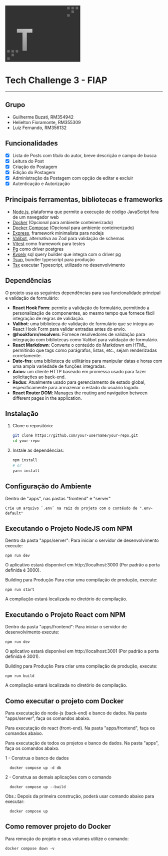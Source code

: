 ![Logo Projeto](logo.png)

# Tech Challenge 3 - FIAP

---

## Grupo

- Guilherme Buzati, RM354942
- Helielton Fioramonte, RM355309
- Luiz Fernando, RM356132

## Funcionalidades

- [x] Lista de Posts com título do autor, breve descrição e campo de busca
- [x] Leitura do Post
- [x] Criação do Postagem
- [x] Edição do Postagem
- [x] Administração da Postagem com opção de editar e excluir
- [x] Autenticação e Autorização

## Principais ferramentas, bibliotecas e frameworks

- [Node.js](https://nodejs.org/pt), plataforma que permite a execução de código JavaScript fora de um navegador web
- [Docker](https://www.docker.com/) (Opcional para ambiente conteinerizado)
- [Docker Compose](https://docs.docker.com/compose/) (Opcional para ambiente conteinerizado)
- [Express](https://expressjs.com/), framework minimalista para nodejs
- [Valibot](https://valibot.dev/), alternativa ao Zod para validação de schemas
- [Vitest](https://vitest.dev/) como framework para testes
- [Pg](https://github.com/brianc/node-postgres) como driver postgres
- [Kysely](https://kysely.dev/) sql query builder que integra com o driver pg
- [Tsup](https://tsup.egoist.dev/), bundler typescript para produção
- [Tsx](https://github.com/privatenumber/tsx) executar Typescript, utilizado
  no desenvolvimento

## Dependências

O projeto usa as seguintes dependências para sua funcionalidade principal e validação de formulário:

- **React Hook Form**: permite a validação do formulário, permitindo a personalização de componentes, ao mesmo tempo que fornece fácil integração de regras de validação.
- **Valibot**: uma biblioteca de validação de formulário que se integra ao React Hook Form para validar entradas antes do envio.
- **@hookform/resolvers**: Fornece resolvedores de validação para integração com bibliotecas como Valibot para validação de formulário.
- **React Markdown**: Converte o conteúdo do Markdown em HTML, permitindo que tags como parágrafos, listas, etc., sejam renderizadas corretamente.
- **Date-fns**: uma biblioteca de utilitários para manipular datas e horas com uma ampla variedade de funções integradas.
- **Axios**: um cliente HTTP baseado em promessa usado para fazer solicitações ao back-end.
- **Redux**: Atualmente usado para gerenciamento de estado global, especificamente para armazenar o estado do usuário logado.
- **React Router DOM**: Manages the routing and navigation between different pages in the application.


## Instalação

1. Clone o repositório:
    ```sh
    git clone https://github.com/your-username/your-repo.git
    cd your-repo
    ```

2. Instale as dependências:
    ```sh
    npm install
    # or
    yarn install
    ```

## Configuração do Ambiente

Dentro de "apps", nas pastas "frontend" e "server"

    Crie um arquivo `.env` na raiz do projeto com o contéudo de ".env-default"


## Executando o Projeto NodeJS com NPM

Dentro da pasta "apps/server":
Para iniciar o servidor de desenvolvimento execute:


    npm run dev

    
O aplicativo estará disponível em http://localhost:3000 (Por padrão a porta definida é 3000).

Building para Produção
Para criar uma compilação de produção, execute:

   
    npm run start
  
    
A compilação estará localizada no diretório de compilação.

## Executando o Projeto React com NPM

Dentro da pasta "apps/frontend":
Para iniciar o servidor de desenvolvimento execute:


    npm run dev

    
O aplicativo estará disponível em http://localhost:3001 (Por padrão a porta definida é 3001).

Building para Produção
Para criar uma compilação de produção, execute:

   
    npm run build
  
    
A compilação estará localizada no diretório de compilação.

## Como executar o projeto com Docker

Para executação do node-js (back-end) e banco de dados. Na pasta "apps/server", faça os comandos abaixo.

Para executação do react (front-end). Na pasta "apps/frontend", faça os comandos abaixo.

Para executação de todos os projetos e banco de dados. Na pasta "apps", faça os comandos abaixo.


1 - Construa o banco de dados

      docker compose up -d db    

2 - Construa as demais aplicações com o comando

      docker compose up --build
 
Obs.: Depois da primeira construção, poderá usar comando abaixo para executar:

      docker compose up


## Como remover projeto do Docker

Para remoção do projeto e seus volumes utilize o comando:

    docker compose down -v